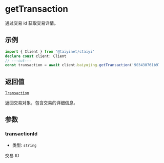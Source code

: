 # getTransaction

通过交易 id 获取交易详情。

## 示例

```ts twoslash
import { Client } from '@taiyinet/ctaiyi'
declare const client: Client
// ---cut---
const transaction = await client.baiyujing.getTransaction('903430761b97a2ce7be79b578700ebc1598c05c9')
```

## 返回值

[`Transaction`](/guide/types#transaction)

返回交易对象，包含交易的详细信息。

## 参数

### transactionId

- 类型: `string`

交易 ID
